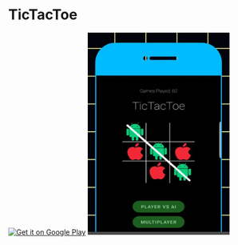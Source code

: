 # TicTacToe


<a href="https://play.google.com/store/apps/developer?id=CodeXO" target="_blank">
<img src="https://play.google.com/intl/en_us/badges/images/generic/en-play-badge.png" alt="Get it on Google Play" height="100"/></a>

<img src="tic.PNG"/>
